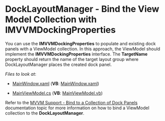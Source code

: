 # DockLayoutManager - Bind the View Model Collection with IMVVMDockingProperties

You can use the **IMVVMDockingProperties** to populate and existing dock panels with a ViewModel collection. In this approach, the ViewModel should implement the  **IMVVMDockingProperties** interface. The **TargetName** property should return the name of the target layout group where DockLayoutManager places the created dock panel.

*Files to look at*:

* [MainWindow.xaml](https://github.com/DevExpress-Examples/docklayoutmanager-bind-view-model-collection-with-IMVVMDockingProperties/blob/20.2.3%2B/CS/DXSample/MainWindow.xaml) (**VB**: [MainWindow.xaml](https://github.com/DevExpress-Examples/docklayoutmanager-bind-view-model-collection-with-IMVVMDockingProperties/blob/20.2.3%2B/VB/DXSample/MainWindow.xaml))

* [MainViewModel.cs](https://github.com/DevExpress-Examples/docklayoutmanager-bind-view-model-collection-with-IMVVMDockingProperties/blob/20.2.3%2B/CS/DXSample/ViewModels/MainViewModel.cs) (**VB**: [MainViewModel.vb](https://github.com/DevExpress-Examples/docklayoutmanager-bind-view-model-collection-with-IMVVMDockingProperties/blob/20.2.3%2B/VB/DXSample/ViewModels/MainViewModel.vb))

Refer to the [MVVM Support - Bind to a Collection of Dock Panels](https://docs.devexpress.com/WPF/11386/#existing-dock-panels) documentation topic for more information on how to bind a ViewModel collection to the **DockLayoutManager**.
